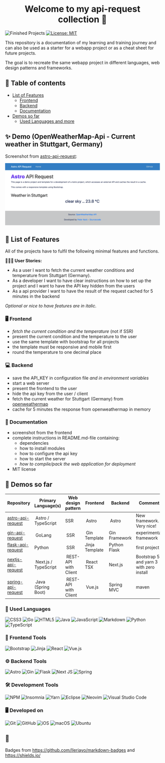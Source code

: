 <h1 align="center">Welcome to my api-request collection 👋</h1>
<p>
  <img alt="Finished Projects" src="https://img.shields.io/badge/finished_projects_so_far-5-blue.svg?cacheSeconds=25920" />
  <a href="https://github.com/pyrrolizin/api-request/blob/master/LICENSE" target="_blank">
    <img alt="License: MIT" src="https://img.shields.io/badge/License-MIT-green.svg" />
  </a>
</p>

This repository is a documentation of my learning and training journey and can also be used as a starter for a webapp project or as a cheat sheet for future projects.

The goal is to recreate the same webapp project in different languages, web design patterns and frameworks.

## 📖 Table of contents

* [List of Features](#-list-of-features)
  * [Frontend](#-frontend)
  * [Backend](#-backend)
  * [Documentation](#-documentation)
* [Demos so far](#-demos-so-far)
  * [Used Languages and more](#-used-languages)

## ✨ Demo (OpenWeatherMap-Api - Current weather in Stuttgart, Germany)

Screenshot from [astro-api-request](https://github.com/pyrrolizin/astro-api-request):

![screenshot of the demo application](screenshot.png)

## 🔹 List of Features

All of the projects have to fulfil the following minimal features and functions.

**👨‍💻💬 User Stories:**

* As a user I want to fetch the current weather conditions and temperature from Stuttgart (Germany).
* As a developer I want to have clear instructions on how to set up the project and I want to have the API key hidden from the users
* As a api provider I want to have the result of the request cached for 5 minutes in the backend

*Optional or nice to have features are in italic.*

### 🖥 Frontend

* *fetch the current condition and the temperature* (not if SSR)
* present the current condition and the temperature to the user
* use the same template with bootstrap for all projects
* the template must be responsive and mobile first
* round the temperature to one decimal place

### 💻 Backend

* save the API_KEY in configuration file *and in environment variables*
* start a web server
* present the frontend to the user
* hide the api key from the user / client
* fetch the current weather for Stuttgart (Germany) from [openweathermap](https://openweathermap.org/api)
* cache for 5 minutes the response from openweathermap in memory

### 📔 Documentation

* screenshot from the frontend
* complete instructions in README.md-file containing:
  * dependencies
  * how to install modules
  * how to configure the api key
  * how to start the server
  * *how to compile/pack the web application for deployment*
* MIT license

## 🎉 Demos so far

| Repository        | Primary Language(s)   | Web design pattern   | Frontend   | Backend   | Comment
| ---               | ---  | --- | ---- | ---- |---- | 
| [astro-api-request](https://github.com/pyrrolizin/astro-api-request) | Astro / TypeScript | SSR | Astro | Astro | New framework. Very nice! |
| [gin-api-request](https://github.com/pyrrolizin/gin-api-request)   | GoLang | SSR | Gin Template | Gin Framework   | experimental framework    |
| [flask-api-request](https://github.com/pyrrolizin/flask-api-request) | Python | SSR | Jinja Template| Python Flask  | first project     |
| [nextjs-api-request](https://github.com/pyrrolizin/nextjs-api-request) | Next.js / TypeScript | REST-API with Client | React TSX | Next.js | Bootstrap 5 and yarn 3 with zero install  |
| [spring-api-request](https://github.com/pyrrolizin/spring-api-request) | Java (Spring Boot) | REST-API with Client | Vue.js | Spring MVC | maven   |

### 💬 Used Languages

![CSS3](https://img.shields.io/badge/css3-%231572B6.svg?style=for-the-badge&logo=css3&logoColor=white)
![Go](https://img.shields.io/badge/go-%2300ADD8.svg?style=for-the-badge&logo=go&logoColor=white)
![HTML5](https://img.shields.io/badge/html5-%23E34F26.svg?style=for-the-badge&logo=html5&logoColor=white)
![Java](https://img.shields.io/badge/java-%23ED8B00.svg?style=for-the-badge&logo=java&logoColor=white)
![JavaScript](https://img.shields.io/badge/javascript-%23323330.svg?style=for-the-badge&logo=javascript&logoColor=%23F7DF1E)
![Markdown](https://img.shields.io/badge/markdown-%23000000.svg?style=for-the-badge&logo=markdown&logoColor=white)
![Python](https://img.shields.io/badge/python-3670A0?style=for-the-badge&logo=python&logoColor=ffdd54)
![TypeScript](https://img.shields.io/badge/typescript-%23007ACC.svg?style=for-the-badge&logo=typescript&logoColor=white)

### 🎨 Frontend Tools

![Bootstrap](https://img.shields.io/badge/bootstrap-%23563D7C.svg?style=for-the-badge&logo=bootstrap&logoColor=white)
![Jinja](https://img.shields.io/badge/jinja-white.svg?style=for-the-badge&logo=jinja&logoColor=black)
![React](https://img.shields.io/badge/react-%2320232a.svg?style=for-the-badge&logo=react&logoColor=%2361DAFB)
![Vue.js](https://img.shields.io/badge/vuejs-%2335495e.svg?style=for-the-badge&logo=vuedotjs&logoColor=%234FC08D)

### ⚙️ Backend Tools

![Astro](https://img.shields.io/badge/Astro-%239146FF?style=for-the-badge)
![Gin](https://img.shields.io/badge/gin-%2300ADD8.svg?style=for-the-badge&logo=go&logoColor=white)
![Flask](https://img.shields.io/badge/flask-%23000.svg?style=for-the-badge&logo=flask&logoColor=white)
![Next JS](https://img.shields.io/badge/Next-black?style=for-the-badge&logo=next.js&logoColor=white)
![Spring](https://img.shields.io/badge/spring-%236DB33F.svg?style=for-the-badge&logo=spring&logoColor=white)

### 🛠 Development Tools

![NPM](https://img.shields.io/badge/NPM-%23000000.svg?style=for-the-badge&logo=npm&logoColor=white)
![Insomnia](https://img.shields.io/badge/Insomnia-black?style=for-the-badge&logo=insomnia&logoColor=5849BE)
![Yarn](https://img.shields.io/badge/yarn-%232C8EBB.svg?style=for-the-badge&logo=yarn&logoColor=white)
![Eclipse](https://img.shields.io/badge/Eclipse-FE7A16.svg?style=for-the-badge&logo=Eclipse&logoColor=white)
![Neovim](https://img.shields.io/badge/NeoVim-%2357A143.svg?&style=for-the-badge&logo=neovim&logoColor=white)
![Visual Studio Code](https://img.shields.io/badge/Visual%20Studio%20Code-0078d7.svg?style=for-the-badge&logo=visual-studio-code&logoColor=white)

### 🖥 Developed on

![Git](https://img.shields.io/badge/git-%23F05033.svg?style=for-the-badge&logo=git&logoColor=white)
![GitHub](https://img.shields.io/badge/github-%23121011.svg?style=for-the-badge&logo=github&logoColor=white)
![iOS](https://img.shields.io/badge/iOS-000000?style=for-the-badge&logo=ios&logoColor=white)
![macOS](https://img.shields.io/badge/mac%20os-000000?style=for-the-badge&logo=macos&logoColor=F0F0F0)
![Ubuntu](https://img.shields.io/badge/Ubuntu-E95420?style=for-the-badge&logo=ubuntu&logoColor=white)

## 👋

Badges from <https://github.com/Ileriayo/markdown-badges> and <https://shields.io/>
